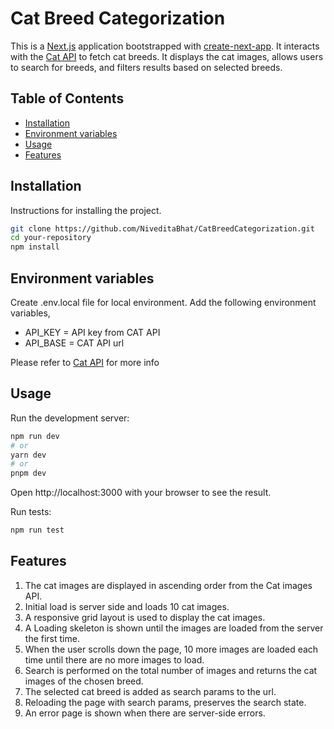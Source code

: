 # Cat Breed Categorization

This is a [Next.js](https://nextjs.org/) application bootstrapped with [create-next-app](https://github.com/vercel/next.js/tree/canary/packages/create-next-app). It interacts with the [Cat API](https://thecatapi.com/) to fetch cat breeds. It displays the cat images, allows users to search for breeds, and filters results based on selected breeds.

## Table of Contents

- [Installation](#installation)
- [Environment variables](#environmentVariables)
- [Usage](#usage)
- [Features](#features)

## Installation

Instructions for installing the project.

```bash
git clone https://github.com/NiveditaBhat/CatBreedCategorization.git
cd your-repository
npm install
```

## Environment variables

Create .env.local file for local environment. Add the following environment variables,

- API_KEY = API key from CAT API
- API_BASE = CAT API url

Please refer to [Cat API](https://thecatapi.com/) for more info

## Usage

Run the development server:

```bash
npm run dev
# or
yarn dev
# or
pnpm dev
```
Open http://localhost:3000 with your browser to see the result.

Run tests:

```bash
npm run test
```

## Features

1. The cat images are displayed in ascending order from the Cat images API.
2. Initial load is server side and loads 10 cat images.
3. A responsive grid layout is used to display the cat images.
4. A Loading skeleton is shown until the images are loaded from the server the first time.
5. When the user scrolls down the page, 10 more images are loaded each time until there are no more images to load. 
6. Search is performed on the total number of images and returns the cat images of the chosen breed.
7. The selected cat breed is added as search params to the url.
8. Reloading the page with search params, preserves the search state.
9. An error page is shown when there are server-side errors. 
